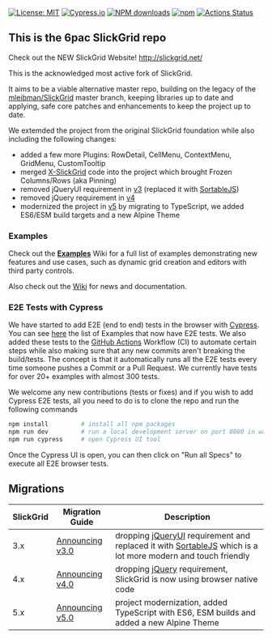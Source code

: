 [![License: MIT](https://img.shields.io/badge/License-MIT-yellow.svg)](https://opensource.org/licenses/MIT)
[![Cypress.io](https://img.shields.io/badge/tested%20with-Cypress-04C38E.svg)](https://www.cypress.io/)
[![NPM downloads](https://img.shields.io/npm/dm/slickgrid.svg)](https://npmjs.org/package/slickgrid)
[![npm](https://img.shields.io/npm/v/slickgrid.svg?logo=npm&logoColor=fff&label=npm)](https://npmjs.org/package/slickgrid)
[![Actions Status](https://github.com/6pac/SlickGrid/workflows/CI%20Build/badge.svg)](https://github.com/6pac/SlickGrid/actions)

## This is the 6pac SlickGrid repo

Check out the NEW SlickGrid Website! http://slickgrid.net/

This is the acknowledged most active fork of SlickGrid.

It aims to be a viable alternative master repo, building on the legacy of the [mleibman/SlickGrid](https://github.com/mleibman/SlickGrid) master branch, keeping libraries up to date and applying, safe core patches and enhancements to keep the project up to date.

We extemded the project from the original SlickGrid foundation while also including the following changes:
- added a few more Plugins: RowDetail, CellMenu, ContextMenu, GridMenu, CustomTooltip
- merged [X-SlickGrid](https://github.com/ddomingues/X-SlickGrid) code into the project which brought Frozen Columns/Rows (aka Pinning)
- removed jQueryUI requirement in [v3](https://github.com/6pac/SlickGrid/wiki/Major-version-3.0----Removal-of-jQueryUI-requirement-(replaced-by-SortableJS)) (replaced it with [SortableJS](https://sortablejs.github.io/Sortable/))
- removed jQuery requirement in [v4](https://github.com/6pac/SlickGrid/wiki/Major-version-4.0---Removal-of-jQuery-requirement)
- modernized the project in [v5](https://github.com/6pac/SlickGrid/wiki/Major-version-5.0-%E2%80%90-ES6-ESM-and-TypeScript-Support) by migrating to TypeScript, we added ES6/ESM build targets and a new Alpine Theme

### Examples
Check out the **[Examples](https://github.com/6pac/SlickGrid/wiki/Examples)** Wiki for a full list of examples demonstrating new features and use cases, such as dynamic grid creation and editors with third party controls.

Also check out the [Wiki](https://github.com/6pac/SlickGrid/wiki) for news and documentation.

### E2E Tests with Cypress
We have started to add E2E (end to end) tests in the browser with [Cypress](https://www.cypress.io/). You can see [here](https://github.com/6pac/SlickGrid/tree/next/cypress/e2e) the list of Examples that now have E2E tests. We also added these tests to the [GitHub Actions](https://github.com/features/actions) Workflow (CI) to automate certain steps while also making sure that any new commits aren't breaking the build/tests. The concept is that it automatically runs all the E2E tests every time someone pushes a Commit or a Pull Request. We currently have tests for over 20+ examples with almost 300 tests.

We welcome any new contributions (tests or fixes) and if you wish to add Cypress E2E tests, all you need to do is to clone the repo and run the following commands
```bash
npm install         # install all npm packages
npm run dev         # run a local development server on port 8080 in watch mode (or `npm run serve` without watch)
npm run cypress     # open Cypress UI tool
```
Once the Cypress UI is open, you can then click on "Run all Specs" to execute all E2E browser tests.

## Migrations

| SlickGrid | Migration Guide | Description |
| --------- | --------------- | ----------- |
| 3.x       | [Announcing v3.0](https://github.com/6pac/SlickGrid/wiki/Major-version-3.0----Removal-of-jQueryUI-requirement-(replaced-by-SortableJS)) | dropping [jQueryUI](https://jqueryui.com/) requirement and replaced it with [SortableJS](https://sortablejs.github.io/Sortable/) which is a lot more modern and touch friendly |
| 4.x       | [Announcing v4.0](https://github.com/6pac/SlickGrid/wiki/Major-version-4.0---Removal-of-jQuery-requirement) | dropping [jQuery](https://jquery.com/) requirement, SlickGrid is now using browser native code |
| 5.x       | [Announcing v5.0](https://github.com/6pac/SlickGrid/wiki/Major-version-5.0-%E2%80%90-ES6-ESM-and-TypeScript-Support) | project modernization, added TypeScript with ES6, ESM builds and added a new Alpine Theme |
